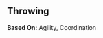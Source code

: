 Throwing
--------

__Based On:__ <span title='Space'>Agility</span>, <span title='Adventure & Fantasy'>Coordination</span>
